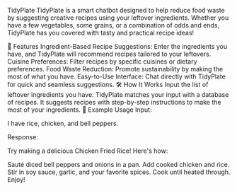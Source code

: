 TidyPlate
TidyPlate is a smart chatbot designed to help reduce food waste by suggesting creative recipes using your leftover ingredients. Whether you have a few vegetables, some grains, or a combination of odds and ends, TidyPlate has you covered with tasty and practical recipe ideas!

🚀 Features
Ingredient-Based Recipe Suggestions: Enter the ingredients you have, and TidyPlate will recommend recipes tailored to your leftovers.
Cuisine Preferences: Filter recipes by specific cuisines or dietary preferences.
Food Waste Reduction: Promote sustainability by making the most of what you have.
Easy-to-Use Interface: Chat directly with TidyPlate for quick and seamless suggestions.
🛠️ How It Works
Input the list of leftover ingredients you have.
TidyPlate matches your input with a database of recipes.
It suggests recipes with step-by-step instructions to make the most of your ingredients.
🌟 Example Usage
Input:

I have rice, chicken, and bell peppers.

Response:

Try making a delicious Chicken Fried Rice! Here's how:

Sauté diced bell peppers and onions in a pan.
Add cooked chicken and rice.
Stir in soy sauce, garlic, and your favorite spices.
Cook until heated through. Enjoy!
